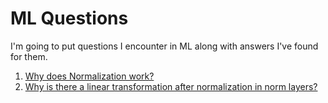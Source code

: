 # ML Questions

I'm going to put questions I encounter in ML along with answers I've found for them.

1. [Why does Normalization work?](Normalization.md)
2. [Why is there a linear transformation after normalization in norm layers?](Normalization.md)
